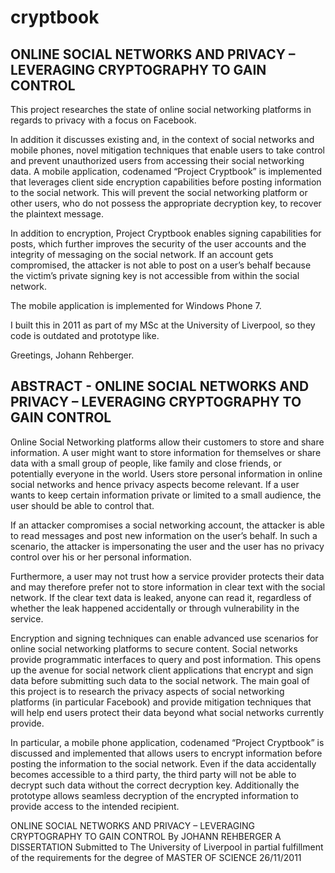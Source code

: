 # cryptbook

## ONLINE SOCIAL NETWORKS AND PRIVACY – LEVERAGING CRYPTOGRAPHY TO GAIN CONTROL 

This project researches the state of online social networking platforms in regards to privacy with a focus on Facebook. 

In addition it discusses existing and, in the context of social networks and mobile phones, novel mitigation techniques that enable users to take control and prevent unauthorized users from accessing their social networking data. A mobile application, codenamed “Project Cryptbook” is implemented that leverages client side encryption capabilities before posting information to the social network. This will prevent the social networking platform or other users, who do not possess the appropriate decryption key, to recover the plaintext message. 

In addition to encryption, Project Cryptbook enables signing capabilities for posts, which further improves the security of the user accounts and the integrity of messaging on the social network. If an account gets compromised, the attacker is not able to post on a user’s behalf because the victim’s private signing key is not accessible from within the social network.

The mobile application is implemented for Windows Phone 7. 

I built this in 2011 as part of my MSc at the University of Liverpool, so they code is outdated and prototype like.

Greetings,
Johann Rehberger.

## ABSTRACT - ONLINE SOCIAL NETWORKS AND PRIVACY – LEVERAGING CRYPTOGRAPHY TO GAIN CONTROL 

Online Social Networking platforms allow their customers to store and share information. A user might want to store information for themselves or share data with a small group of people, like family and close friends, or potentially everyone in the world. Users store personal information in online social networks and hence privacy aspects become relevant. If a user wants to keep certain information private or limited to a small audience, the user should be able to control that.

If an attacker compromises a social networking account, the attacker is able to read messages and post new information on the user’s behalf. In such a scenario, the attacker is impersonating the user and the user has no privacy control over his or her personal information.

Furthermore, a user may not trust how a service provider protects their data and may therefore prefer not to store information in clear text with the social network. If the clear text data is leaked, anyone can read it, regardless of whether the leak happened accidentally or through vulnerability in the service.

Encryption and signing techniques can enable advanced use scenarios for online social networking platforms to secure content. Social networks provide programmatic interfaces to query and post information. This opens up the avenue for social network client applications that encrypt and sign data before submitting such data to the social network. The main goal of this project is to research the privacy aspects of social networking platforms (in particular Facebook) and provide mitigation techniques that will help end users protect their data beyond what social networks currently provide.

In particular, a mobile phone application, codenamed “Project Cryptbook” is discussed and implemented that allows users to encrypt information before posting the information to the social network. Even if the data accidentally becomes accessible to a third party, the third party will not be able to decrypt such data without the correct decryption key. Additionally the prototype allows seamless decryption of the encrypted information to provide access to the intended recipient.

ONLINE SOCIAL NETWORKS AND PRIVACY – LEVERAGING CRYPTOGRAPHY TO GAIN CONTROL By JOHANN REHBERGER A DISSERTATION Submitted to The University of Liverpool in partial fulfillment of the requirements for the degree of MASTER OF SCIENCE 26/11/2011
